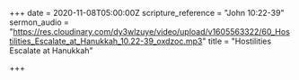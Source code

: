 +++
date = 2020-11-08T05:00:00Z
scripture_reference = "John 10:22-39"
sermon_audio = "https://res.cloudinary.com/dy3wlzuye/video/upload/v1605563322/60_Hostilities_Escalate_at_Hanukkah_10.22-39_oxdzoc.mp3"
title = "Hostilities Escalate at Hanukkah"

+++
